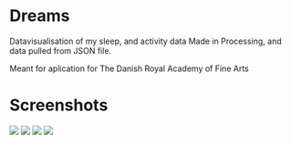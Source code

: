 # Dreams
Datavisualisation of my sleep, and activity data
Made in Processing, and data pulled from JSON file.

Meant for aplication for The Danish Royal Academy of Fine Arts

# Screenshots
![](https://user-images.githubusercontent.com/57397227/68214020-ee745480-ffdc-11e9-8166-8559dc18bf74.png)
![](https://user-images.githubusercontent.com/57397227/68214021-ef0ceb00-ffdc-11e9-9773-74047498edf8.png)
![](https://user-images.githubusercontent.com/57397227/68214022-ef0ceb00-ffdc-11e9-9ab0-8166b9861ff6.png)
![](https://user-images.githubusercontent.com/57397227/68214023-ef0ceb00-ffdc-11e9-86f0-30bbec23e05c.png)
